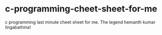 # c-programming-cheet-sheet-for-me
c programming last minute cheet sheet for me. The legend hemanth kumar lingabathina!
